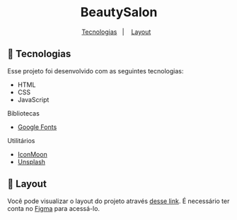 <h1 align="center">
  BeautySalon 
</h1>

<p align="center">
  <a href="#-tecnologias">Tecnologias</a>&nbsp;&nbsp;&nbsp;|&nbsp;&nbsp;&nbsp;
  <a href="#-layout">Layout</a>&nbsp;&nbsp;&nbsp;
</p>


## 🚀 Tecnologias

Esse projeto foi desenvolvido com as seguintes tecnologias:

- HTML
- CSS
- JavaScript

Bibliotecas

- [Google Fonts](https://fonts.google.com/)

Utilitários

- [IconMoon](https://icomoon.io/app/#/select)
- [Unsplash](https://unsplash.com/)
## 🔖 Layout

Você pode visualizar o layout do projeto através [desse link](<https://www.figma.com/community/file/1009807319507822993>). É necessário ter conta no [Figma](https://figma.com) para acessá-lo.
